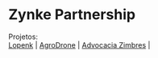 # Zynke Partnership

Projetos:
<br>
<a href="https://www.lopenk.giize.com" target="_blank">Lopenk</a> |
<a href="https://www.agrodrone.giize.com" target="_blank">AgroDrone</a> |
<a href="https://www.advocaciazimbres.giize.com" target="_blank">Advocacia Zimbres</a> |
